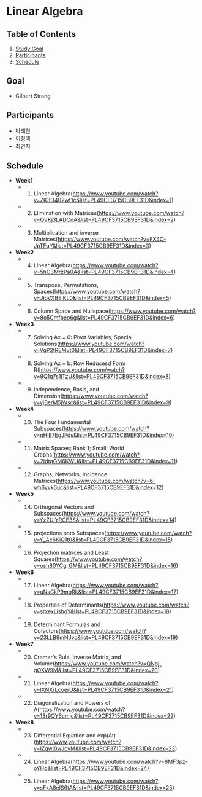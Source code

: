 # Linear Algebra

## Table of Contents
1. [Study Goal](#Goal)
2. [Participants](#Participants)
3. [Schedule](#Schedule)


## Goal
* Gilbert Strang

## Participants
* 박태현
* 이정택
* 최연지

## Schedule

* **Week1**
  * 1. Linear Algebra(https://www.youtube.com/watch?v=ZK3O402wf1c&list=PL49CF3715CB9EF31D&index=1)
  * 2. Elimination with Matrices(https://www.youtube.com/watch?v=QVKj3LADCnA&list=PL49CF3715CB9EF31D&index=2)
  * 3. Multiplication and inverse Matrices(https://www.youtube.com/watch?v=FX4C-JpTFgY&list=PL49CF3715CB9EF31D&index=3)
* **Week2**
  * 4. Linear Algebra(https://www.youtube.com/watch?v=5hO3MrzPa0A&list=PL49CF3715CB9EF31D&index=4)
  * 5. Transpose, Permutations, Spaces(https://www.youtube.com/watch?v=JibVXBElKL0&list=PL49CF3715CB9EF31D&index=5)
  * 6. Column Space and Nullspace(https://www.youtube.com/watch?v=8o5Cmfpeo6g&list=PL49CF3715CB9EF31D&index=6)
* **Week3**
  * 7. Solving Ax = 0: Pivot Variables, Special Solutions(https://www.youtube.com/watch?v=VqP2tREMvt0&list=PL49CF3715CB9EF31D&index=7)
  * 8. Solving Ax = b: Row Reducesd Form R(https://www.youtube.com/watch?v=9Q1q7s1jTzU&list=PL49CF3715CB9EF31D&index=8)
  * 9. Independence, Basis, and Dimension(https://www.youtube.com/watch?v=yjBerM5jWsc&list=PL49CF3715CB9EF31D&index=9)
* **Week4**
  * 10. The Four Fundamental Subspaces(https://www.youtube.com/watch?v=nHlE7EgJFds&list=PL49CF3715CB9EF31D&index=10)
  * 11. Matrix Spaces; Rank 1; Small; World Graphs(https://www.youtube.com/watch?v=2IdtqGM6KWU&list=PL49CF3715CB9EF31D&index=11)
  * 12. Graphs, Networks, Incidence Matrices(https://www.youtube.com/watch?v=6-wh6yvk6uc&list=PL49CF3715CB9EF31D&index=12)
* **Week5**
  * 14. Orthogonal Vectors and Subspaces(https://www.youtube.com/watch?v=YzZUIYRCE38&list=PL49CF3715CB9EF31D&index=14)
  * 15. projections onto Subspaces(https://www.youtube.com/watch?v=Y_Ac6KiQ1t0&list=PL49CF3715CB9EF31D&index=15)
  * 16. Projection matrices and Least Squares(https://www.youtube.com/watch?v=osh80YCg_GM&list=PL49CF3715CB9EF31D&index=16)
* **Week6**
  * 17. Linear Algebra(https://www.youtube.com/watch?v=uNsCkP9mgRk&list=PL49CF3715CB9EF31D&index=17)
  * 18. Properties of Determinants(https://www.youtube.com/watch?v=srxexLishgY&list=PL49CF3715CB9EF31D&index=18)
  * 19. Determinant Formulas and Cofactors(https://www.youtube.com/watch?v=23LLB9mNJvc&list=PL49CF3715CB9EF31D&index=19)
* **Week7**
  * 20. Cramer's Rule, Inverse Matrix, and Volume(https://www.youtube.com/watch?v=QNpj-gOXW9M&list=PL49CF3715CB9EF31D&index=20)
  * 21. Linear Algebra(https://www.youtube.com/watch?v=lXNXrLcoerU&list=PL49CF3715CB9EF31D&index=21)
  * 22. Diagonalization and Powers of A(https://www.youtube.com/watch?v=13r9QY6cmjc&list=PL49CF3715CB9EF31D&index=22)
* **Week8**
  * 23. Differential Equation and exp(At)(https://www.youtube.com/watch?v=IZqwi0wJovM&list=PL49CF3715CB9EF31D&index=23)
  * 24. Linear Algebra(https://www.youtube.com/watch?v=8MF3pz-oYHo&list=PL49CF3715CB9EF31D&index=24)
  * 25. Linear Algebra(https://www.youtube.com/watch?v=sFxA8eIS6tA&list=PL49CF3715CB9EF31D&index=25)

